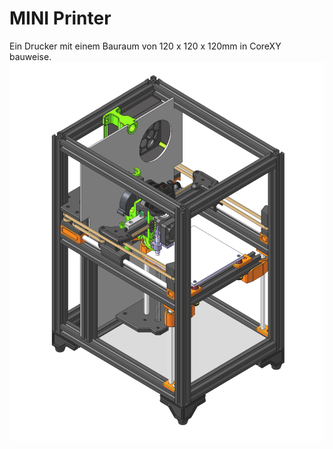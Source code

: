 # MINI Printer
Ein Drucker mit einem Bauraum von 120 x 120 x 120mm in CoreXY bauweise.
![Alt-Text](images/mini-printer.jpg "Bild-Titel")
